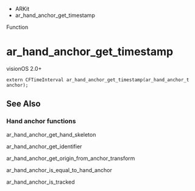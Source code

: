 

- ARKit
-  ar_hand_anchor_get_timestamp 

Function

# ar_hand_anchor_get_timestamp

visionOS 2.0+

``` source
extern CFTimeInterval ar_hand_anchor_get_timestamp(ar_hand_anchor_t anchor);
```

## See Also

### Hand anchor functions

ar_hand_anchor_get_hand_skeleton

ar_hand_anchor_get_identifier

ar_hand_anchor_get_origin_from_anchor_transform

ar_hand_anchor_is_equal_to_hand_anchor

ar_hand_anchor_is_tracked

